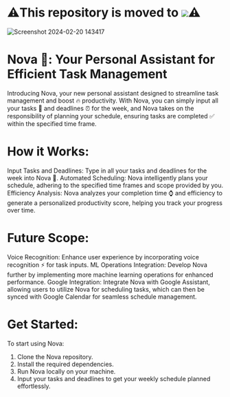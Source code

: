 # ⚠️This repository is moved to ![](https://github.com/NIVISH24)⚠️

![Screenshot 2024-02-20 143417](https://github.com/sam-shervin/NovaAI/assets/151179152/9661c648-432c-4d90-9fb6-4cae6f3e4dee)

# Nova 🚀: Your Personal Assistant for Efficient Task Management
Introducing Nova, your new personal assistant designed to streamline task management and boost 🔥 productivity. With Nova, you can simply input all your tasks 🏢 and deadlines ⏰ for the week, and Nova takes on the responsibility of planning your schedule, ensuring tasks are completed ✅ within the specified time frame.

# How it Works:
Input Tasks and Deadlines: Type in all your tasks and deadlines for the week into Nova 🚀.
Automated Scheduling: Nova intelligently plans your schedule, adhering to the specified time frames and scope provided by you.
Efficiency Analysis: Nova analyzes your completion time ⌚ and efficiency to generate a personalized productivity score, helping you track your progress over time.

# Future Scope:
Voice Recognition: Enhance user experience by incorporating voice recognition ⚡ for task inputs.
ML Operations Integration: Develop Nova further by implementing more machine learning operations for enhanced performance.
Google Integration: Integrate Nova with Google Assistant, allowing users to utilize Nova for scheduling tasks, which can then be synced with Google Calendar for seamless schedule management.

# Get Started:
To start using Nova:
1. Clone the Nova repository.
2. Install the required dependencies.
3. Run Nova locally on your machine.
4. Input your tasks and deadlines to get your weekly schedule planned effortlessly.
